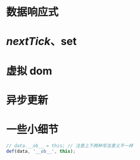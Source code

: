 # 数据响应式

# $nextTick、$set

# 虚拟 dom

# 异步更新

# 一些小细节

```javascript
// data.__ob__ = this; // 注意上下两种写法意义不一样
def(data, '__ob__', this);
```
